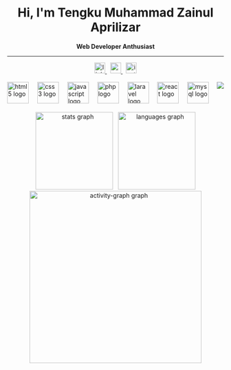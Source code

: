 <h1 align="center"><b>Hi, I'm Tengku Muhammad Zainul Aprilizar</b></h1>

<p align="center"><b>Web Developer Anthusiast</b></p>

<hr/>

<div align="center">
  <a href="https://www.linkedin.com/in/tengkuzainull/" target="_blank">
    <img src="https://img.shields.io/static/v1?message=LinkedIn&logo=linkedin&label=&color=000&logoColor=White&labelColor=&style=for-the-badge" height="25" alt="linkedin logo"  />
  </a> &nbsp;
  <a href="mailto:tengkumzainul@gmail.com" target="_blank">
    <img src="https://img.shields.io/static/v1?message=Gmail&logo=gmail&label=&color=000&logoColor=white&labelColor=&style=for-the-badge" height="25" alt="gmail logo"  />
  </a> &nbsp;
  <a href="https://www.instagram.com/tengkumz_" target="_blank">
    <img src="https://img.shields.io/static/v1?message=Instagram&logo=instagram&label=&color=000&logoColor=white&labelColor=&style=for-the-badge" height="25" alt="instagram logo"  />
  </a>
</div>

<br/>

<img align="right" src="https://visitor-badge.laobi.icu/badge?page_id=tengkuzainul.tengkuzainul&left_color=navy&right_color=yellow&left_text=Profile%20Views"  />

<div align="left">
  <img src="https://cdn.simpleicons.org/html5/E34F26" height="50" alt="html5 logo" />
        <img width="12" />
        <img src="https://cdn.simpleicons.org/css3/1572B6" height="50" alt="css3 logo" />
        <img width="12" />
        <img src="https://cdn.simpleicons.org/javascript/F7DF1E" height="50" alt="javascript logo" />
        <img width="12" />
        <img src="https://cdn.simpleicons.org/php/777BB4" height="50" alt="php logo" />
        <img width="12" />
        <img src="https://cdn.simpleicons.org/laravel/FF2D20" height="50" alt="laravel logo" />
        <img width="12" />
        <img src="https://cdn.simpleicons.org/react/61DAFB" height="50" alt="react logo" />
        <img width="12" />
        <img src="https://cdn.simpleicons.org/mysql/4479A1" height="50" alt="mysql logo" />
</div>

<br/>

<div align="center">
  <img src="https://github-readme-stats.vercel.app/api?username=tengkuzainul&hide_title=false&hide_rank=false&show_icons=true&include_all_commits=true&count_private=true&disable_animations=false&theme=vue-dark&locale=en&hide_border=false&order=1" height="180" alt="stats graph" /> &nbsp;
  <img src="https://github-readme-stats.vercel.app/api/top-langs?username=tengkuzainul&locale=en&hide_title=false&layout=compact&card_width=320&langs_count=5&theme=vue-dark&hide_border=false&order=2" height="180" alt="languages graph" />
   <br>
  <img src="https://github-readme-activity-graph.vercel.app/graph?username=tengkuzainul&radius=16&theme=vue-dark&area=true&order=5" height="400" alt="activity-graph graph"  />
</div>
